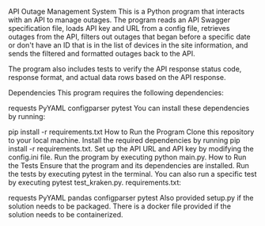 API Outage Management System
This is a Python program that interacts with an API to manage outages. The program reads an API Swagger specification file, loads API key and URL from a config file, retrieves outages from the API, filters out outages that began before a specific date or don't have an ID that is in the list of devices in the site information, and sends the filtered and formatted outages back to the API.

The program also includes tests to verify the API response status code, response format, and actual data rows based on the API response.

Dependencies
This program requires the following dependencies:

requests
PyYAML
configparser
pytest
You can install these dependencies by running:

pip install -r requirements.txt
How to Run the Program
Clone this repository to your local machine.
Install the required dependencies by running pip install -r requirements.txt.
Set up the API URL and API key by modifying the config.ini file.
Run the program by executing python main.py.
How to Run the Tests
Ensure that the program and its dependencies are installed.
Run the tests by executing pytest in the terminal.
You can also run a specific test by executing pytest test_kraken.py.
requirements.txt:

requests
PyYAML
pandas
configparser
pytest
Also provided setup.py if the solution needs to be packaged. 
There is a docker file provided if the solution needs to be containerized. 
